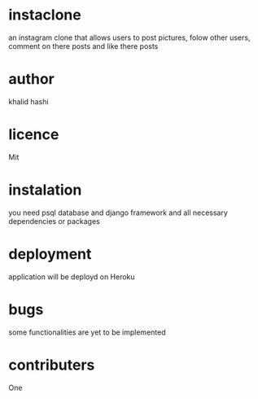 # instaclone
an instagram clone that allows users to post pictures, folow other users, comment on there posts and like there posts

# author
khalid hashi

# licence
Mit

# instalation
you need psql database and django framework and all necessary dependencies or packages

# deployment
application will be deployd on Heroku

# bugs
some functionalities are yet to be implemented 

# contributers
One

